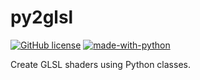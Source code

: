 # py2glsl
[![GitHub license](https://img.shields.io/github/license/zfzackfrost/py2glsl)](https://github.com/zfzackfrost/py2glsl/blob/master/LICENSE.md)
[![made-with-python](https://img.shields.io/badge/Made%20with-Python-1f425f.svg)](https://www.python.org/)

Create GLSL shaders using Python classes.

